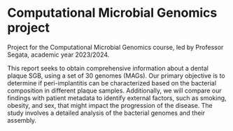 # Computational Microbial Genomics project
Project for the Computational Microbial Genomics course, led by Professor Segata, academic year 2023/2024.

This report seeks to obtain comprehensive information about a dental plaque SGB, using a set of 30 genomes (MAGs). Our primary objective is to determine if peri-implantitis can be characterized based on the bacterial composition in different plaque samples. Additionally, we will compare our findings with patient metadata to identify external factors, such as smoking, obesity, and sex, that might impact the progression of the disease. The study involves a detailed analysis of the bacterial genomes and their assembly.
